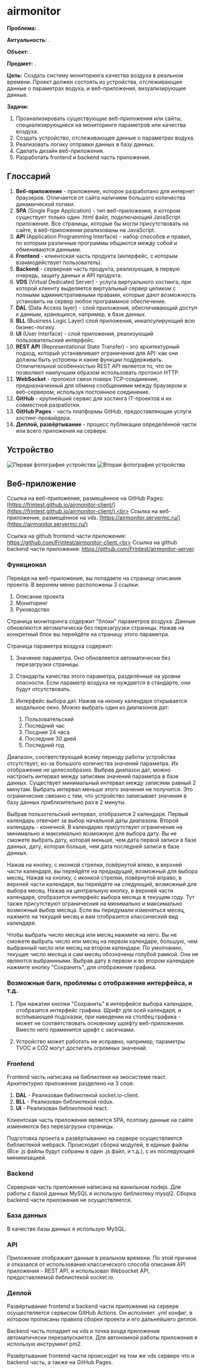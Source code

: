 # airmonitor

**Проблема:** .

**Актуальность:** .

**Объект:** .

**Предмет:** .

**Цель:** Создать систему мониторинга качества воздуха в реальном времени. Проект должен состоять из устройства, отслеживающее данные о параметрах водуха, и веб-приложения, визуализирующее данные.

**Задачи:**

1. Проанализировать существующие веб-приложения или сайты, специализирующиеся на мониторинге параметров или качества воздуха.
2. Создать устройство, отслеживающее данные о параметрах водуха.
3. Реализовать логику отправки данных в базу данных.
4. Сделать дизайн веб-приложения.
5. Разработать frontend и backend часть приложения.

## Глоссарий

1. **Веб-приложение** - приложение, которое разработано для интернет браузеров. Отличается от сайта наличием большого количества динамической логики.
2. **SPA** (Single Page Application) - тип веб-приложения, в котором существует только один .html файл, подключающий JavaScript приложение. Все страницы, которые бы могли присутствовать на сайте, в веб-приложении реализованы на JavaScript.
3. **API** (Application Programming Interface) - набор способов и правил, по которым различные программы общаются между собой и обмениваются данными.
4. **Frontend** - клиентская часть продукта (интерфейс, с которым взаимодействует пользователь).
5. **Backend** - серверная часть продукта, реализующая, в первую очередь, защиту данных и API продукта.
6. **VDS** (Virtual Dedicated Server) - услуга виртуального хостинга, при которой клиенту выделяется виртуальный сервер целиком с полными административными правами, которые дают возможность установить на сервер любое программное обеспечение.
7. **DAL** (Data Access layer) - слой приложения, обеспечивающий доступ к данным, хранящихся, например, в базе данных.
8. **BLL** (Business Logic Layer) слой приложения, инкапсулирующий всю бизнес-логику.
9. **UI** (User Interface) - слой приложения, реализующий пользовательский интерфейс.
10.   **REST API** (Representational State Transfer) - это архитектурный подход, который устанавливает ограничения для API: как они должны быть устроены и какие функции поддерживать. Отличительной особенностью REST API является то, что он позволяют наилучшим образом использовать протокол HTTP.
11.   **WebSocket** - протокол связи поверх TCP-соединения, предназначенный для обмена сообщениями между браузером и веб-сервером, используя постоянное соединение.
12.   **GitHub** - крупнейший сервис для хостинга IT-проектов и их совместной разработки.
13.   **GitHub Pages** - часть платформы GitHub, предоставляющая услуги хостинг-провайдера.
14.   **Деплой, развёртывание** - процесс публикации определённой части или всего приложения на сервере.

## Устройство

![Первая фотография устройства](./docs/readme/images/device-1.jpg)
![Вторая фотография устройства](./docs/readme/images/device-2.jpg)

## Веб-приложение

Ссылка на веб-приложение, размещённое на GitHub Pages: [https://frintest.github.io/airmonitor-client/](https://frintest.github.io/airmonitor-client/).<br>
Ссылка на веб-приложение, размещённое на vds. [https://airmonitor.servermc.ru/](https://airmonitor.servermc.ru/)

Ссылка на github frontend части приложения: https://github.com/Frintest/airmonitor-client.<br>
Ссылка на github backend части приложения: https://github.com/Frintest/airmonitor-server.

### Функционал

Перейдя на веб-приложение, вы попадаете на страницу описания проекта. В верхнем меню расположены 3 ссылки:

1. Описание проекта
2. Мониторинг
3. Руководство

Страница мониторинга содержит "блоки" параметров воздуха. Данные обновляются автоматически без перезагрузки страницы. Нажав на конкретный блок вы перейдёте на страницу этого параметра.

Страница параметра воздуха содержит:

1. Значение параметра. Оно обновляется автоматически без перезагрузки страницы.
2. Стандарты качества этого параметра, разделённые на уровни опасности. Если параметр воздуха не нуждается в стандарте, они будут отсутствовать.
3. Интерфейс выбора дат. Нажав на иконку календаря открывается модальное окно. Можно выбрать один из диапазонов дат:

   1. Пользовательский
   2. Последний час
   3. Посдние 24 часа
   4. Последние 30 дней
   5. Последний год

Диапазон, соответствующий всему периоду работы устройства отсутствует, из-за большого количества значений параметра. Их отображение не целесообразно.
Выбрав диапазон дат, можно настроить интервал между записями значений параметра в базе данных. Существует минимальный интервал между записями равный 2 минутам. Выбрать интервал меньше этого значения не получится. Это ограничесние связано с тем, что устройство записывает значения в базу данных приблизительно раз в 2 минуты.

Выбрав пользотельский интервал, отобразится 2 календаря. Первый календарь отвечает за выбор начальной даты диапазона. Второй календарь - конечной. В календарях присутствует ограничение на минимально и максимально возможную для выбора дату. Вы не сможете выбрать дату, которая меньше, чем дата первой записи в базе данных, дату, которая больше, чем дата последней записи в базе данных.

Нажав на кнопку, с иконкой стрелки, повёрнутой влево, в верхней части календаря, вы перейдёте на предыдущий, возможный для выбора месяц.
Нажав на кнопку, с иконкой стрелки, повёрнутой вправо, в верхней части календаря, вы перейдёте на следующий, возможный для выбора месяц.
Нажав на центральную кнопку, в верхней части календаря, отобразится интерфейс выбора месяца в текущем году. Тут также присутствуют ограничесния на минимально и максимально возможный выбор месяца. Если вы передумали изменяться месяц, нажмите на текущий месяц и вам отобразится классический вид календаря.

Чтобы выбрать число месяца или месяц нажмите на него. Вы не сможете выбрать число или месяц на первом календаре, большую, чем выбранный число или месяц на втором календаре. По умолчанию, текущее число месяца и сам месяц обозначены голубой рамкой. Они не являются выбраннными. Выбрав дату в первом и во втором календаре нажмите кнопку "Сохранить", для отображения графика.

### Возможные баги, проблемы с отображение интерфейса, и т.д.

1. При нажатии кнопки "Сохранить" в интерфейсе выбора календаря, отобразится интерфейс графика. Шрифт для осей календаря, и всплывающей подсказки, при наведении на столбец графика - может не соответствовать основному шрифту веб-приложения. Вместо него применится шрифт с засечками.

2. Устройство может работать не исправно, например, параметры TVOC и CO2 могут достигать огромных значений.

### Frontend

Frontend часть написана на библиотеке на экосистеме react. Архитектурно приложение разделено на 3 слоя:

1. **DAL** - Реализован библиотекой socket.io-client.
2. **BLL** - Реализован библиотекой redux.
3. **UI** - Реализован библиотекой react.

Клиентская часть приложения является SPA, поэтому данные на сайте изменяются без перезагрузки страницы.

Подготовка проекта к развёртыванию на сервере осуществляется библиотекой webpack. Происходит сборка модулей, в единые файлы (Все .js файлы будут собраны в один .js файл, и т.д.), с их последующей мининизацией.

### Backend

Серверная часть приложения написана на ванильном nodejs. Для работы с базой данных MySQL я использую библиотеку mysql2. Сборка backend части приложения не осуществляется.

### База данных

В качестве базы данных я использую MySQL.

### API

Приложение отображает данные в реальном времени. По этой причине я отказался от использования классического способа описания API приложения - REST API, и использовал Websocket API, предоставляемой библиотекой socket.io.

### Деплой

Развёртывание frontend и backend части приложения на сервере осуществляется сервисом GitHub Actions. Он исполняет .yml конфиг, в котором прописаны правила сборки проекта и его дальнейшего деплоя.

Backend часть попадает на vds и точка входа приложения автоматически перезапускается. Для автономной работы приложения я использую инструмент pm2.

Развёртывание frontend части происходит на том же vds сервере что и backend часть, а также на GitHub Pages.
